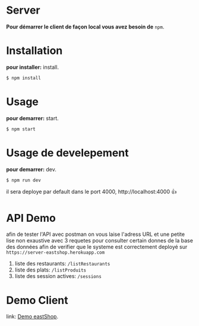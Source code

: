 # Server
**Pour démarrer le client de façon local vous avez besoin de** `npm`.

# Installation
**pour installer:** install.
```bash
$ npm install
```

# Usage
**pour demarrer:** start.
```bash
$ npm start
```

# Usage de develepement 
**pour demarrer:** dev.
```bash
$ npm run dev
```
il sera deploye par default dans le port 4000, http://localhost:4000 :+1:

# API Demo
afin de tester l'API avec postman on vous laise l'adress URL et une petite lise non exaustive avec 3 requetes pour consulter certain donnes de la base des données afin de verifier que le systeme est correctement deployé sur 
```https://server-eastshop.herokuapp.com```

1. liste des restaurants: ```/listRestaurants```
2. liste des plats: ```/listProduits```
3. liste des session actives: ```/sessions``` 

# Demo Client
link: [Demo eastShop](https://client-eastshop.herokuapp.com).
